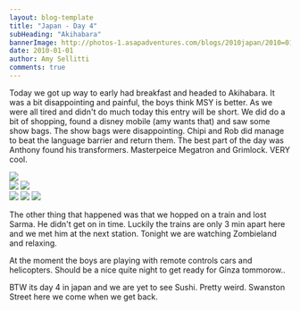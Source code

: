 ```yaml
---
layout: blog-template
title: "Japan - Day 4"
subHeading: "Akihabara"
bannerImage: http://photos-1.asapadventures.com/blogs/2010japan/2010=01-01/dscf0841.jpg_compressed.JPEG
date: 2010-01-01
author: Amy Sellitti
comments: true
---
```


Today we got up way to early had breakfast and headed to Akihabara. It was a bit disappointing and painful, the boys think MSY is better. As we were all tired and didn't do much today this entry will be short. We did do a bit of shopping, found a disney mobile (amy wants that) and saw some show bags. The show bags were disappointing. Chipi and Rob did manage to beat the language barrier and return them. The best part of the day was Anthony found his transformers. Masterpeice Megatron and Grimlock. VERY cool.

<div class="center-image"><img src="http://photos-1.asapadventures.com/blogs/2010japan/2010=01-01/IMG_4290.JPG_compressed.JPEG" /></div>
<div class="grid-2c">
  <img src="http://photos-1.asapadventures.com/blogs/2010japan/2010=01-01/IMG_4305.JPG_compressed.JPEG"/>
  <img src="http://photos-1.asapadventures.com/blogs/2010japan/2010=01-01/dscf0843.jpg_compressed.JPEG"/>
</div>
<div class="grid-2w-1l">
  <img src="http://photos-1.asapadventures.com/blogs/2010japan/2010=01-01/img_1220.jpg_compressed.JPEG"/>
  <img src="http://photos-1.asapadventures.com/blogs/2010japan/2010=01-01/IMG_0634.JPG_compressed.JPEG"/>
  <img src="http://photos-1.asapadventures.com/blogs/2010japan/2010=01-01/IMG_0633.JPG_compressed.JPEG"/>
</div>

The other thing that happened was that we hopped on a train and lost Sarma. He didn't get on in time. Luckily the trains are only 3 min apart here and we met him at the next station. Tonight we are watching Zombieland and relaxing.

At the moment the boys are playing with remote controls cars and helicopters. Should be a nice quite night to get ready for Ginza tommorow..

BTW its day 4 in japan and we are yet to see Sushi.
Pretty weird. Swanston Street here we come when we get back.
